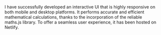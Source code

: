 
I have successfully developed an interactive UI that is highly responsive on both mobile and desktop platforms. It performs accurate and efficient mathematical calculations, thanks to the incorporation of the reliable maths.js library. To offer a seamless user experience, it has been hosted on Netlify.
